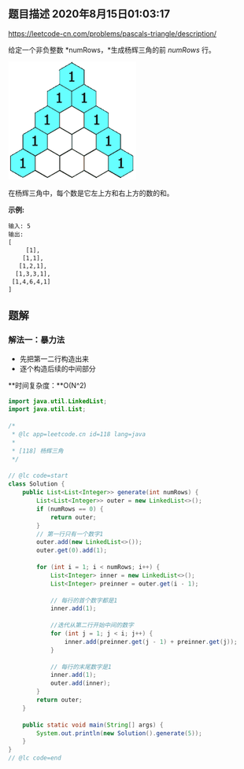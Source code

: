 ## 题目描述	2020年8月15日01:03:17

https://leetcode-cn.com/problems/pascals-triangle/description/

给定一个非负整数 *numRows，*生成杨辉三角的前 *numRows* 行。

![PascalTriangleAnimated2](image/PascalTriangleAnimated2.gif)



在杨辉三角中，每个数是它左上方和右上方的数的和。

**示例:**

```
输入: 5
输出:
[
     [1],
    [1,1],
   [1,2,1],
  [1,3,3,1],
 [1,4,6,4,1]
]
```

## 题解

### 解法一：暴力法

- 先把第一二行构造出来
- 逐个构造后续的中间部分

**时间复杂度：**O(N^2)

```java
import java.util.LinkedList;
import java.util.List;

/*
 * @lc app=leetcode.cn id=118 lang=java
 *
 * [118] 杨辉三角
 */

// @lc code=start
class Solution {
    public List<List<Integer>> generate(int numRows) {
        List<List<Integer>> outer = new LinkedList<>();
        if (numRows == 0) {
            return outer;
        }
        // 第一行只有一个数字1
        outer.add(new LinkedList<>());
        outer.get(0).add(1);

        for (int i = 1; i < numRows; i++) {
            List<Integer> inner = new LinkedList<>();
            List<Integer> preinner = outer.get(i - 1);

            // 每行的首个数字都是1
            inner.add(1);

            //迭代从第二行开始中间的数字
            for (int j = 1; j < i; j++) {
                inner.add(preinner.get(j - 1) + preinner.get(j));
            }

            // 每行的末尾数字是1
            inner.add(1);
            outer.add(inner);
        }
        return outer;
    }

    public static void main(String[] args) {
        System.out.println(new Solution().generate(5));
    }
}
// @lc code=end

```

